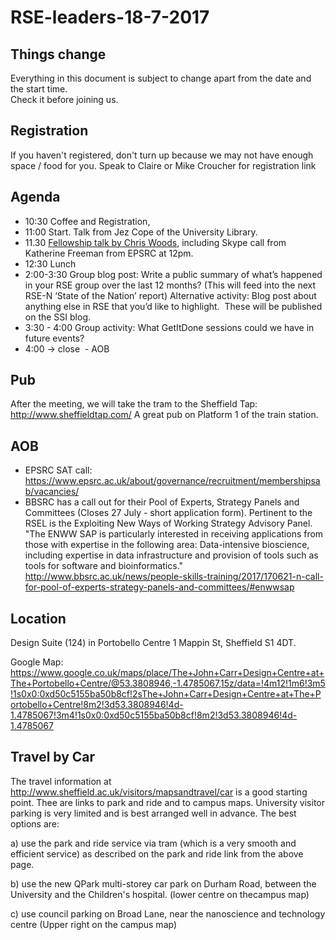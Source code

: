 

# RSE-leaders-18-7-2017

## Things change 

Everything in this document is subject to change apart from the date and the start time.  
Check it before joining us.

## Registration

If you haven't registered, don't turn up because we may not have enough space / food for you.
Speak to Claire or Mike Croucher for registration link

## Agenda

* 10:30 Coffee and Registration, 
* 11:00 Start. Talk from Jez Cope of the University Library. 
* 11.30 [Fellowship talk by Chris Woods](2017_rse_fellowship_Chris_Woods_View.pdf), including Skype call from Katherine Freeman from EPSRC at 12pm.
* 12:30 Lunch
* 2:00-3:30 Group blog post: Write a public summary of what’s happened in your RSE group over the last 12 months? (This will feed into the next RSE-N ‘State of the Nation’ report)
Alternative activity: Blog post about anything else in RSE that you’d like to highlight.  These will be published on the SSI blog.
* 3:30 - 4:00 Group activity: What GetItDone sessions could we have in future events?
* 4:00 -> close  - AOB

## Pub

After the meeting, we will take the tram to the Sheffield Tap: http://www.sheffieldtap.com/
A great pub on Platform 1 of the train station.
 
 ## AOB 

* EPSRC SAT call: https://www.epsrc.ac.uk/about/governance/recruitment/membershipsab/vacancies/
* BBSRC has a call out for their Pool of Experts, Strategy Panels and Committees (Closes 27 July - short application form). Pertinent to the RSEL is the Exploiting New Ways of Working Strategy Advisory Panel. "The ENWW SAP is particularly interested in receiving applications from those with expertise in the following area: Data-intensive bioscience, including expertise in data infrastructure and provision of tools such as tools for software and bioinformatics."
http://www.bbsrc.ac.uk/news/people-skills-training/2017/170621-n-call-for-pool-of-experts-strategy-panels-and-committees/#enwwsap
 
## Location 

Design Suite (124) in Portobello Centre 1 Mappin St, Sheffield S1 4DT.

Google Map: https://www.google.co.uk/maps/place/The+John+Carr+Design+Centre+at+The+Portobello+Centre/@53.3808946,-1.4785067,15z/data=!4m12!1m6!3m5!1s0x0:0xd50c5155ba50b8cf!2sThe+John+Carr+Design+Centre+at+The+Portobello+Centre!8m2!3d53.3808946!4d-1.4785067!3m4!1s0x0:0xd50c5155ba50b8cf!8m2!3d53.3808946!4d-1.4785067

## Travel by Car 

The travel information at http://www.sheffield.ac.uk/visitors/mapsandtravel/car is a good starting point. Thee are links to park and ride and to campus maps. University visitor parking is very limited and is best arranged well in advance. The best options are:

a) use the park and ride service via tram (which is a very smooth and efficient service) as described on the park and ride link from the above page.

b) use the new QPark multi-storey car park on Durham Road, between the University and the Children's hospital. (lower centre on thecampus map)

c) use council parking on Broad Lane, near the nanoscience and technology centre (Upper right on the campus map)
